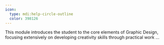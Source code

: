 ```yaml
---
icon:
  type: mdi:help-circle-outline
  color: 398126
---
```


This module introduces the student to the core elements of Graphic Design, focusing extensively on developing creativity skills through practical work ... 
